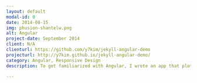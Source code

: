```yaml
---
layout: default
modal-id: 0
date: 2014-08-15
img: phusion-shantelw.png
alt: Angular
project-date: September 2014
client: N/A
clienturl: https://github.com/y7kim/jekyll-angular-demo
projecturl: http://y7kim.github.io/jekyll-angular-demo/
category: Angular, Responsive Design
description: To get familiarized with Angular, I wrote an app that plots extents of all reported observations of invasive fish in Canada.  Uses data from <a href="http://geoportal-geoportail.gc.ca/arcgis/rest/services/Reported_Observations_Aquatic_Invasive_Species_ENG/MapServer" target="_blank">here</a> and queries Wikipedia for an extract if it exists.

---
```


